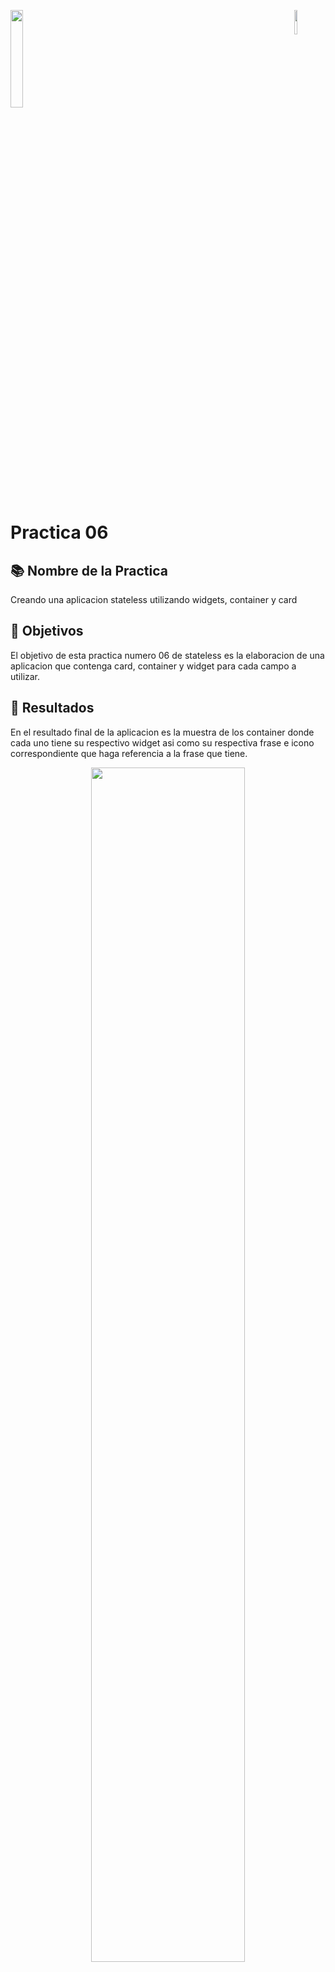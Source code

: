 <p align="left"><img src="https://user-images.githubusercontent.com/82910005/193480772-274abc20-2aad-479c-8656-ab1f30201f18.jpg" width="10%" align="right"><img src="https://user-images.githubusercontent.com/82910005/193480754-99bc9a84-1973-4a6d-b83b-e6234c64fa2b.jpeg" width="20%"/>  
                     </p>
 
#  Practica 06 


## 📚 Nombre de la Practica

Creando una aplicacion stateless utilizando widgets, container y card

## 📖 Objetivos
El objetivo de esta practica numero 06 de stateless es la elaboracion de una aplicacion que contenga card, container y widget para cada campo a utilizar.


## 🔧 Resultados 
En el resultado final de la aplicacion es la muestra de los container donde cada uno tiene su respectivo widget asi como su respectiva frase e icono correspondiente que haga referencia a la frase que tiene.
<p align="center"><img src="https://user-images.githubusercontent.com/82910005/193706902-6b8e2a5c-ae13-4b5d-ad38-2fc1c136743e.png" width="70%"/></p>





## 📖 Datos de la Asignatura
- Nombre de la Materia: Desarrollo Mòvil Integral
- Cuatrimestre: 10 cuatrimestre
- Nombre de la Carrera: ING. Desarrollo de Software y Gestiòn de Software
- Nombre del Docente: M.T.I. Marco Antonio Ramìrez Hernàndez
- Periodo: Septiembre - Diciembre
- Fecha: 02/10/2022


## 📚 Constuido por:

Ariadna Ortiz Amador - 190570
